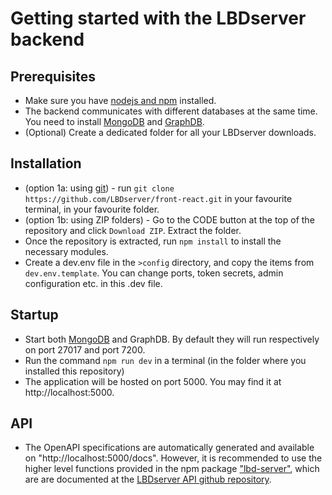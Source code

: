 # Getting started with the LBDserver backend

## Prerequisites
* Make sure you have [nodejs and npm](https://nodejs.org/en/download/) installed.
* The backend communicates with different databases at the same time. You need to install [MongoDB](https://www.mongodb.com/try/download/community?tck=docs_server) and [GraphDB](https://www.ontotext.com/products/graphdb/graphdb-free/).
* (Optional) Create a dedicated folder for all your LBDserver downloads.

## Installation
* (option 1a: using [git](https://git-scm.com/download)) - run `git clone https://github.com/LBDserver/front-react.git` in your favourite terminal, in your favourite folder.
* (option 1b: using ZIP folders) - Go to the CODE button at the top of the repository and click `Download ZIP`. Extract the folder.
* Once the repository is extracted, run `npm install` to install the necessary modules.
* Create a dev.env file in the `>config` directory, and copy the items from `dev.env.template`. You can change ports, token secrets, admin configuration etc. in this .dev file. 

## Startup
* Start both [MongoDB](https://docs.mongodb.com/manual/tutorial/manage-mongodb-processes/) and GraphDB. By default they will run respectively on port 27017 and port 7200.
* Run the command `npm run dev` in a terminal (in the folder where you installed this repository)
* The application will be hosted on port 5000. You may find it at http://localhost:5000.

## API
* The OpenAPI specifications are automatically generated and available on "http://localhost:5000/docs". However, it is recommended to use the higher level functions provided in the npm package ["lbd-server"](https://www.npmjs.com/package/lbd-server), which are are documented at the [LBDserver API github repository](https://github.com/LBDserver/API).